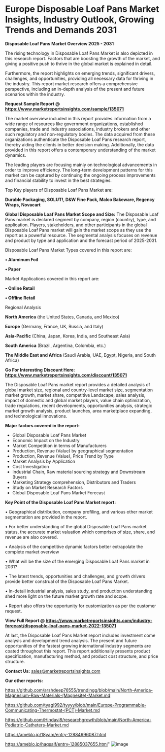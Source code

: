 # Europe Disposable Loaf Pans Market Insights, Industry Outlook, Growing Trends and Demands 2031

<Strong> Disposable Loaf Pans Market Overview 2025 - 2031</strong>

The rising technology in Disposable Loaf Pans Market is also depicted in this research report. Factors that are boosting the growth of the market, and giving a positive push to thrive in the global market is explained in detail.

Furthermore, the report highlights on emerging trends, significant drivers, challenges, and opportunities, providing all necessary data for thriving in the industry. This report market research offers a comprehensive perspective, including an in-depth analysis of the present and future scenarios within the industry.

<strong>Request Sample Report @ <a href=https://www.marketreportsinsights.com/sample/135071>https://www.marketreportsinsights.com/sample/135071</a></strong>

The market overview included in this report provides information from a wide range of resources like government organizations, established companies, trade and industry associations, industry brokers and other such regulatory and non-regulatory bodies. The data acquired from these organizations authenticate the Disposable Loaf Pans research report, thereby aiding the clients in better decision making. Additionally, the data provided in this report offers a contemporary understanding of the market dynamics.

The leading players are focusing mainly on technological advancements in order to improve efficiency. The long-term development patterns for this market can be captured by continuing the ongoing process improvements and financial stability to invest in the best strategies.

Top Key players of Disposable Loaf Pans Market are:

<strong>Durable Packaging, SOLUT!, D&W Fine Pack, Malco Bakeware, Regency Wraps, Novacart</strong>

<strong><b>Global Disposable Loaf Pans Market Scope and Size:</b></strong>
The Disposable Loaf Pans market is declared segment by company, region (country), type, and application. Players, stakeholders, and other participants in the global Disposable Loaf Pans market will gain the market scope as they use the report as a powerful resource. The segmental analysis focuses on revenue and product by type and application and the forecast period of 2025-2031.

Disposable Loaf Pans Market Types covered in this report are:

<strong>• Aluminum Foil

• Paper</strong>

Market Applications covered in this report are:

<strong>• Online Retail

• Offline Retail</strong> 

Regional Analysis

<strong>North America</strong> (the United States, Canada, and Mexico)

<strong>Europe</strong> (Germany, France, UK, Russia, and Italy)

<strong>Asia-Pacific</strong> (China, Japan, Korea, India, and Southeast Asia)

<strong>South America</strong> (Brazil, Argentina, Colombia, etc.)

<strong>The Middle East and Africa</strong> (Saudi Arabia, UAE, Egypt, Nigeria, and South Africa)

<strong>Go For Interesting Discount Here: <a href=https://www.marketreportsinsights.com/discount/135071>https://www.marketreportsinsights.com/discount/135071</a></strong>

The Disposable Loaf Pans market report provides a detailed analysis of global market size, regional and country-level market size, segmentation market growth, market share, competitive Landscape, sales analysis, impact of domestic and global market players, value chain optimization, trade regulations, recent developments, opportunities analysis, strategic market growth analysis, product launches, area marketplace expanding, and technological innovations.

<strong><b>Major factors covered in the report:</b></strong>
<ul>
  <li>Global Disposable Loaf Pans Market </li>
  <li>Economic Impact on the Industry</li>
  <li>Market Competition in terms of Manufacturers</li>
  <li>Production, Revenue (Value) by geographical segmentation</li>
  <li>Production, Revenue (Value), Price Trend by Type</li>
  <li>Market Analysis by Application</li>
  <li>Cost Investigation</li>
  <li>Industrial Chain, Raw material sourcing strategy and Downstream Buyers</li>
  <li>Marketing Strategy comprehension, Distributors and Traders</li>
  <li>Study on Market Research Factors</li>
  <li>Global Disposable Loaf Pans Market Forecast</li>
</ul>

<strong><b>Key Point of the Disposable Loaf Pans Market report:</b></strong>

• Geographical distribution, company profiling, and various other market segmentation are provided in the report.

• For better understanding of the global Disposable Loaf Pans market status, the accurate market valuation which comprises of size, share, and revenue are also covered.

• Analysis of the competitive dynamic factors better extrapolate the complete market overview

• What will be the size of the emerging Disposable Loaf Pans market in 2031?

• The latest trends, opportunities and challenges, and growth drivers provide better construal of the Disposable Loaf Pans Market.

• In-detail industrial analysis, sales study, and production understanding shed more light on the future market growth rate and scope.

• Report also offers the opportunity for customization as per the customer request.

<strong><b>View Full Report @ <a href=https://www.marketreportsinsights.com/industry-forecast/disposable-loaf-pans-market-2022-135071>https://www.marketreportsinsights.com/industry-forecast/disposable-loaf-pans-market-2022-135071</a></b></strong>


At last, the Disposable Loaf Pans Market report includes investment come analysis and development trend analysis. The present and future opportunities of the fastest growing international industry segments are coated throughout this report. This report additionally presents product specification, manufacturing method, and product cost structure, and price structure.

<strong>Contact Us:</strong>
sales@marketreportsinsights.com

<strong>Our other reports:</strong>

<a href=https://github.com/arshdeep76555/trendingg/blob/main/North-America-Magnesium-Raw-Materials-(Magnesite)-Market.md>https://github.com/arshdeep76555/trendingg/blob/main/North-America-Magnesium-Raw-Materials-(Magnesite)-Market.md</a>

<a href=https://github.com/tyagi992/tyyyy/blob/main/Europe-Programmable-Communicating-Thermostat-(PCT)-Market.md>https://github.com/tyagi992/tyyyy/blob/main/Europe-Programmable-Communicating-Thermostat-(PCT)-Market.md</a>

<a href=https://github.com/Hindavi8/researchgrowth/blob/main/North-America-Pediatric-Catheters-Market.md>https://github.com/Hindavi8/researchgrowth/blob/main/North-America-Pediatric-Catheters-Market.md</a>

<a href=https://ameblo.jp/18yam/entry-12884996087.html>https://ameblo.jp/18yam/entry-12884996087.html</a>

<a href=https://ameblo.jp/haqsaif/entry-12885037655.html>https://ameblo.jp/haqsaif/entry-12885037655.html</a>"
![image](https://github.com/user-attachments/assets/33fd5cea-a56e-463e-b390-348097e0677f)
